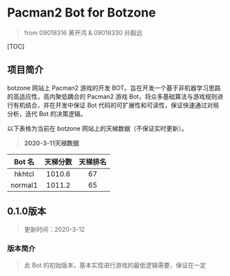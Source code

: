 

# **Pacman2 Bot**   for Botzone
>  from   09018316 黄开鸿  &  09018330 孙毅远

[TOC]



## 项目简介
botzone 网站上 Pacman2 游戏的开发 BOT。旨在开发一个基于非机器学习思路的高适应性，高内聚低耦合的 Pacman2 游戏 Bot，将众多基础算法与游戏规则进行有机结合，并在开发中保证 Bot 代码的可扩展性和可读性，保证快速通过对局分析，迭代 Bot 的决策逻辑。

以下表格为当前在 botzone 网站上的天梯数据（不保证实时更新）。

> **2020-3-11天梯数据**

| Bot 名  | 天梯分数 | 天梯排名 |
| :-----: | :------: | :------: |
| hkhtcl  |  1010.6  |    67    |
| normal1 |  1011.2  |    65    |

## 0.1.0版本

> 更新时间：2020-3-12 

### 版本简介

> 此 Bot 的初始版本，基本实现进行游戏的最低逻辑需要，保证在一定